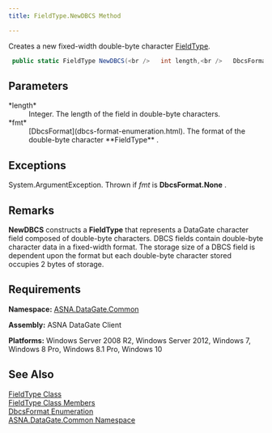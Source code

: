 ```yaml
---
title: FieldType.NewDBCS Method

---
```


Creates a new fixed-width double-byte character [FieldType](field-type-class.html).

```cs
 public static FieldType NewDBCS(<br />   int length,<br />   DbcsFormat fmt<br />);
```

## Parameters

<dl>
        <dt>
 *length* 
        </dt>
        <dd>Integer.  The length of the field in double-byte characters. </dd>
        <dt>
 *fmt* 
        </dt>
        <dd>
[DbcsFormat](dbcs-format-enumeration.html).  The format of the 
								double-byte character **FieldType** .
							</dd>
</dl>

## Exceptions

System.ArgumentException. Thrown if *fmt* is **DbcsFormat.None** .
## Remarks

**NewDBCS** constructs a **FieldType** that represents a DataGate character field composed of double-byte characters. DBCS fields contain double-byte character data in a fixed-width format. The storage size of a DBCS field is dependent upon the format but each double-byte character stored occupies 2 bytes of storage. 
## Requirements

**Namespace:** [ASNA.DataGate.Common](datagate-common-namespace.html)

<span> **Assembly:** ASNA DataGate Client</span> 

**Platforms:** Windows Server 2008 R2, Windows Server 2012, Windows 7, Windows 8 Pro, Windows 8.1 Pro, Windows 10
## See Also


[FieldType Class](field-type-class.html)
      <br />
[FieldType Class Members](field-type-members.html)
      <br />
[DbcsFormat Enumeration](dbcs-format-enumeration.html)
      <br />
[ASNA.DataGate.Common Namespace](datagate-common-namespace.html)

